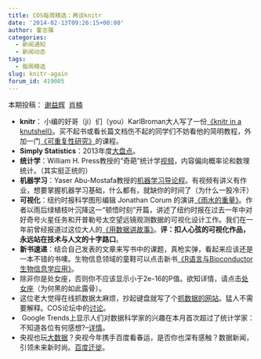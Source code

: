 ```yaml
---
title: COS每周精选：再谈knitr
date: '2014-02-13T09:26:15+00:00'
author: 霍志骥
categories:
  - 新闻通知
  - 新闻动态
tags:
  - 每周精选
slug: knitr-again
forum_id: 419005
---
```


本期投稿： [谢益辉](http://yihui.name/)  [肖楠](http://www.road2stat.com/)

  * **knitr**： 小编的好哥（ji）们（you）KarlBroman大人写了一份[《knitr in a knutshell》](http://kbroman.github.io/knitr_knutshell/)。买不起书或看长篇文档伤不起的同学们不妨看他的简明教程，外加一门[《可重复性研究》](http://kbroman.github.io/Tools4RR/)的课程。<!--more-->
  * **Simply Statistics**：2013年度[大盘点](http://simplystatistics.org/2013/12/20/a-non-comprehensive-list-of-awesome-things-other-people-did-this-year/)。
  * **统计学**：William H. Press教授的“奇葩”统计学[视频](http://opinionatedlessons.org)，内容偏向概率论和数理统计。（其实挺正统的）
  * **机器学习**：Yaser Abu-Mostafa教授的[机器学习导论程](http://work.caltech.edu/telecourse)。有视频有讲义有作业，想要掌握机器学习基础，什么都有，就缺你的时间了（为什么一股冷汗）
  * **可视化**：纽约时报科学图形编辑 Jonathan Corum 的演讲[《雨水的重量》](http://style.org/visualized/)。作者以雨后绿植枝叶沉降这一“顿悟时刻”开篇，讲述了纽约时报在过去一年中对好奇号火星任务和开普勒号太空望远镜观测数据的可视化设计工作。我们在一年前曾经报道过这位大人的[《用数据讲故事》](/2013/03/storytelling-with-data/)。**评：扣人心弦的可视化作品，永远站在技术与人文的十字路口**。
  * **新书速递**：结合自己发表的文章来写书中的课题，真枪实弹，看起来应该还是一本不错的书噢。生物信息领域的童鞋可以点击新书[《R语言与Bioconductor生物信息学应用》](http://bbs.sciencenet.cn/blog-907017-762545.html)。
  * 除非你是处女座，否则你不应该显示小于2e-16的P值。欲知详情，请点击[处女座](https://cos.name/cn/topic/141392)（为何黑的如此露骨）。
  * 这位老大觉得在线抓数据太麻烦，抄起键盘就写了个[抓数据的网站](http://www.datafiddle.net)。猛人不需要解释。COS论坛中的[讨论](https://cos.name/cn/topic/144377)。
  *  Google Trends上显示人们对数据科学家的兴趣在本月首次超过了统计学家：不知道各位有何感想?–[详情](http://flowingdata.com/2013/12/18/data-scientist-surpasses-statistician-on-google-trends/)。
  * 央视也玩[大数据](http://tech.163.com/14/0126/10/9JGPM6HJ00094MOK.html)？央视今年携手百度看春运，是否你也深有感触？数据新闻，引领未来新时尚。[百度迁徙](http://qianxi.baidu.com/)。
